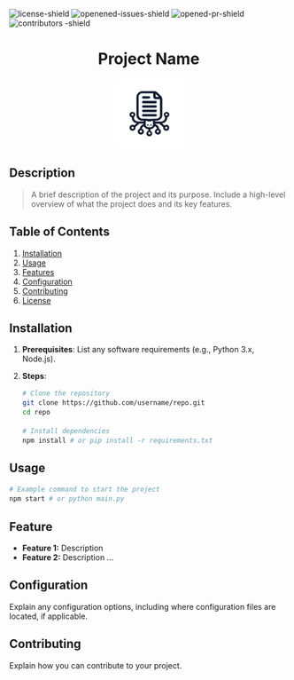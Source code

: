 <!-- The following shields are provided as examples, but you can add others if you wish, based on monitoring or certain builds for example. For more information, visit https://shields.io/badges -->

![license-shield][license-shield-uri] ![openened-issues-shield][issues-shield-uri] ![opened-pr-shield][pr-shield-uri] ![contributors -shield][contributors-shield-uri]

<div style="text-align:center;">

  <h1>Project Name</h1>

<!-- ---------------- OPTIONAL ---------------- -->
<img src="../images/Github-templates.png" alt=""/>
<!-- ---------------- OPTIONAL ---------------- -->
</div>

## Description

> A brief description of the project and its purpose. Include a high-level overview of what the project does and its key features.

## Table of Contents

1. [Installation](#installation)
2. [Usage](#usage)
3. [Features](#features)
4. [Configuration](#configuration)
5. [Contributing](#contributing)
6. [License](#license)

## Installation

1. **Prerequisites**: List any software requirements (e.g., Python 3.x, Node.js).

2. **Steps**:

   ```bash
   # Clone the repository
   git clone https://github.com/username/repo.git
   cd repo

   # Install dependencies
   npm install # or pip install -r requirements.txt
   ```

## Usage

```bash
# Example command to start the project
npm start # or python main.py
```

## Feature

- **Feature 1:** Description
- **Feature 2:** Description
  ...

## Configuration

Explain any configuration options, including where configuration files are located, if applicable.

## Contributing

Explain how you can contribute to your project.

<!-- MARKDOWN VARIABLES -->
<!-- MARKDOWN VARIABLES IT'S USEFUL BECAUSE YOU CAN REUSE THEM IN YOUR FILE -->

[logo-path]: ../images/Github-templates.png
[license-shield-uri]: https://img.shields.io/github/license/BREBION-Mathis/Github-templates?style=flat-square&color=%23abv235
[issues-shield-uri]: https://img.shields.io/github/issues/BREBION-Mathis/Github-templates?style=flat-square&color=FFA500
[pr-shield-uri]: https://img.shields.io/github/issues-pr/BREBION-Mathis/Github-templates?style=flat-square&color=FFA500
[contributors-shield-uri]: https://img.shields.io/github/contributors/BREBION-Mathis/Github-templates?style=flat-square&color=6495ED
